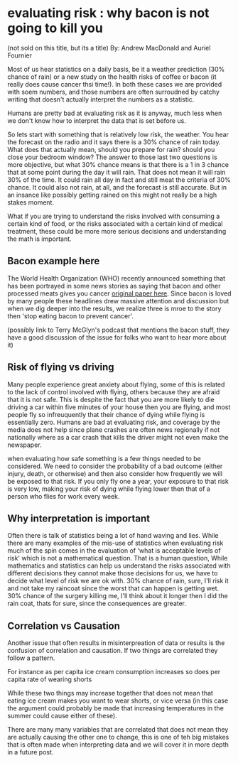 # evaluating risk : why bacon is not going to kill you
(not sold on this title, but its a title)
By: Andrew MacDonald and Auriel Fournier

Most of us hear statistics on a daily basis, be it a weather prediction (30% chance of rain) or a new study on the health risks of coffee or bacon (it really does cause cancer thsi time!). In both these cases we are provided with soem numbers, and those numbers are often surroudned by catchy writing that doesn't actually interpret the numbers as a statistic. 

Humans are pretty bad at evaluating risk as it is anyway, much less when we don't know how to interpret the data that is set before us. 

So lets start with something that is relatively low risk, the weather. You hear the forecast on the radio and it says there is a 30% chance of rain today. What does that actually mean, should you prepare for rain?  should you close your bedroom window? The answer to those last two questions is more objective, but what 30% chance means is that there is a 1 in 3 chance that at some point during the day it will rain. That does not mean it will rain 30% of the time. It could rain all day in fact and still meat the criteria of 30% chance. It could also not rain, at all, and the forecast is still accurate. But in an insance like possibly getting rained on this might not really be a high stakes moment. 

What if you are trying to understand the risks involved with consuming a certain kind of food, or the risks associated with a certain kind of medical treatment, these could be more more serious decisions and understanding the math is important. 

## Bacon example here

The World Health Organization (WHO) recently announced something that has been portrayed in some news stories as saying that bacon and other processed meats gives you cancer [original paper here](http://www.thelancet.com/journals/lanonc/article/PIIS1470-2045%2815%2900444-1/fulltext). Since bacon is loved by many people these headlines drew massive attention and discussion but when we dig deeper into the results, we realize three is mroe to the story then 'stop eating bacon to prevent cancer'.

(possibly link to Terry McGlyn's podcast that mentions the bacon stuff, they have a good discussion of the issue for folks who want to hear more about it)

## Risk of flying vs driving

Many people experience great anxiety about flying, some of this is related to the lack of control involved with flying, others because they are afraid that it is not safe. This is despite the fact that you are more likely to die driving a car within five minutes of your house then you are flying, and most people fly so infreuquently that their chance of dying while flying is essentially zero. Humans are bad at evaluating risk, and coverage by the media does not help since plane crashes are often news regionally if not nationally where as a car crash that kills the driver might not even make the newspaper. 

when evaluating how safe something is a few things needed to be considered. We need to consider the probability of a bad outcome (either injury, death, or otherwise) and then also consider how frequently we will be exposed to that risk. If you only fly one a year, your exposure to that risk is very low, making your risk of dying while flying lower then that of a person who flies for work every week. 

## Why interpretation is important

Often there is talk of statistics being a lot of hand waving and lies. While there are many examples of the mis-use of statistics when evaluating risk much of the spin comes in the evaluation of 'what is acceptable levels of risk' which is not a mathematical question. That is a human question, While mathematics and statistics can help us understand the risks associated with different decisions they cannot make those decisions for us, we have to decide what level of risk we are ok with. 30% chance of rain, sure, I'll risk it and not take my raincoat since the worst that can happen is getting wet. 30% chance of the surgery killing me, I'll think about it longer then I did the rain coat, thats for sure, since the consequences are greater. 

## Correlation vs Causation

Another issue that often results in misinterpreation of data or results is the confusion of correlation and causation. If two things are correlated they follow a pattern.

For instance as per capita ice cream consumption increases so does per capita rate of wearing shorts

While these two things may increase together that does not mean that eating ice cream makes you want to wear shorts, or vice versa (in this case the argument could probably be made that increasing temperatures in the summer could cause either of these).

There are many many variables that are correlated that does not mean they are actually causing the other one to change, this is one of teh big mistakes that is often made when interpreting data and we will cover it in more depth in a future post. 
